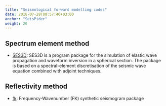 ```yaml
---
title: "Seismological forward modelling codes"
date: 2018-07-28T00:57:40+03:00
anchor: "SeisPider"
weight: 20
---
```


## Spectrum element method

- [SES3D](http://www.cos.ethz.ch//software/production/ses3d.html): SES3D is a program package for the simulation of elastic wave propagation and waveform inversion in a spherical section. The package is based on a spectral-element discretisation of the seismic wave equation combined with adjoint techniques.


## Reflectivity method

- [fk](http://www.eas.slu.edu/People/LZhu/home.html): Frequency-Wavenumber (FK) synthetic seismogram package